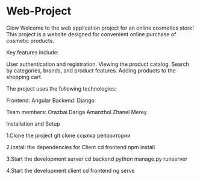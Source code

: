 # Web-Project

Glow
Welcome to the web application project for an online cosmetics store! This project is a website designed for convenient online purchase of cosmetic products.

Key features include:

User authentication and registration.
Viewing the product catalog.
Search by categories, brands, and product features.
Adding products to the shopping cart.

The project uses the following technologies:

Frontend: Angular
Backend: Django

Team members:
Orazbai Dariga
Amanzhol Zhanel
Merey

Installation and Setup

1.Clone the project
git clone ссылка репозитории

2.Install the dependencies for Client
cd frontend
npm install

3.Start the development server
cd backend
python manage.py runserver

4.Start the development client
cd frontend
ng serve
